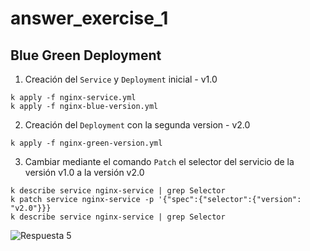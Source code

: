 # answer_exercise_1

## Blue Green Deployment

1. Creación del `Service` y `Deployment` inicial - v1.0

```
k apply -f nginx-service.yml
k apply -f nginx-blue-version.yml
```

2. Creación del `Deployment` con la segunda version - v2.0

```
k apply -f nginx-green-version.yml
```

3. Cambiar mediante el comando `Patch` el selector del servicio de la versión v1.0 a la versión v2.0

```
k describe service nginx-service | grep Selector
k patch service nginx-service -p '{"spec":{"selector":{"version": "v2.0"}}}
k describe service nginx-service | grep Selector
```

![Respuesta 5](https://user-images.githubusercontent.com/10359307/142750900-dd8af092-bd8a-4647-8bc0-de15d6ef8c10.gif)
